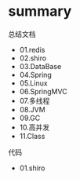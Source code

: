 # summary
总结文档
* 01.redis
* 02.shiro
* 03.DataBase
* 04.Spring
* 05.Linux
* 06.SpringMVC
* 07.多线程
* 08.JVM
* 09.GC
* 10.高并发
* 11.Class

代码
* 01.shiro
